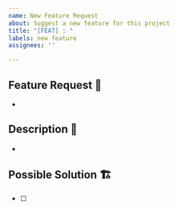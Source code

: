 ```yaml
---
name: New Feature Request
about: Suggest a new feature for this project
title: "[FEAT] : "
labels: new feature
assignees: ''

---
```


## Feature Request 🚀 

<!-- Describe your motivation for this request. Why we should have it? -->

- 

## Description 📃 
<!-- Describe the feature you want. What is it? What does it do? -->

-

## Possible Solution 🏗️ 
<!-- Explain how to achieve it or share resources to help implement it. What actions are required? -->

- [ ]
